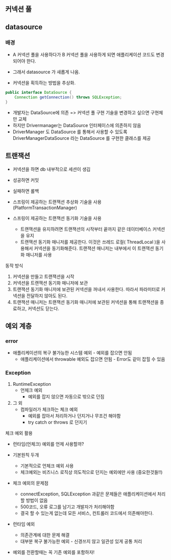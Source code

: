 ## 커넥션 풀

## datasource
### 배경
* A 커넥션 풀을 사용하다가 B 커넥션 풀을 사용하게 되면 애플리케이션 코드도 변경되어야 한다.

* 그래서 datasource 가 새롭게 나옴.
* 커넥션을 획득하는 방법을 추상화.

```java
public interface DataSource {
    Connection getConnection() throws SQLException;
}
```

* 개발자는 DataSource에 의존 => 커넥션 풀 구현 기술을 변경하고 싶으면 구현체만 교체
* 하지만 Drivermanager는 DataSource 인터페이스에 의존하지 않음
* DriverManager 도 DataSource 를 통해서 사용할 수 있도록 DriverManagerDataSource 라는 DataSource 를 구현한 클래스를 제공

## 트랜잭션
* 커넥션을 하면 db 내부적으로 세션이 생김

* 성공하면 커밋
* 실패하면 롤백

* 스프링이 제공하는 트랜잭션 추상화 기술을 사용 (PlatformTransactionManager)
* 스프링이 제공하는 트랜잭션 동기화 기술을 사용
  * 트랜잭션을 유지하려면 트랜잭션의 시작부터 끝까지 같은 데이터베이스 커넥션을 유지
  * 트랜잭션 동기화 매니저를 제공한다. 이것은 쓰레드 로컬( ThreadLocal )을 사용해서 커넥션을 동기화해준다. 트랜잭션 매니저는 내부에서 이 트랜잭션 동기화 매니저를 사용

동작 방식
1. 커넥션을 만들고 트랜잭션을 시작
2. 커넥션을 트랜잭션 동기화 매니저에 보관
3. 트랜잭션 동기화 매니저에 보관된 커넥션을 꺼내서 사용한다. 따라서 파라미터로 커넥션을 전달하지 않아도 된다.
4. 트랜잭션 매니저는 트랜잭션 동기화 매니저에 보관된 커넥션을 통해 트랜잭션을 종료하고, 커넥션도 닫는다.

## 예외 계층
### error
* 애플리케이션의 복구 불가능한 시스템 예외 - 예외를 잡으면 안됨
  * 애플리케이션에서 throwable 예외도 잡으면 안됨 - Error도 같이 잡힐 수 있음

### Exception
1. RuntimeException
   * 언체크 예외
     * 예외를 잡지 않으면 자동으로 밖으로 던짐
2. 그 외
   * 컴파일러가 체크하는 체크 예외
     * 예외를 잡아서 처리하거나 던지거나 무조건 해야함
     * try catch or throws 로 던지기

체크 예외 활용
* 런타임(언체크) 예외를 언제 사용할까?
* 기본원칙 두개
  * 기본적으로 언체크 예외 사용
  * 체크예외는 비즈니스 로직상 의도적으로 던지는 예외에만 사용 (중요한것들!!)
* 체크 예외의 문제점
  * connectException, SQLException 과같은 문제들은 애플리케이션에서 처리할 방법이 없음
  * 500코드, 오류 로그를 남기고 개발자가 처리해야함
  * 결국 할 수 있는게 없는데 모든 서비스, 컨트롤러 코드에서 의존해야한다.
* 런타임 예외
  * 의존관계에 대한 문제 해결
  * 대부분 복구 불가능한 예외 - 신경쓰지 않고 일관성 있게 공통 처리

* 예외를 전환할때는 꼭 기존 예외를 포함하자!
